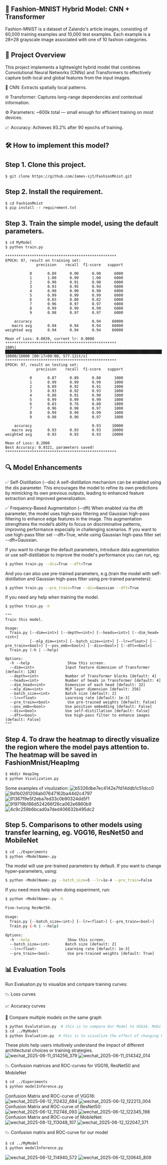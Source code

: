 ## 🧥 Fashion-MNIST Hybrid Model: CNN + Transformer
Fashion-MNIST is a dataset of Zalando's article images, consisting of 60,000 training examples and 10,000 test examples. Each example is a 28×28 grayscale image associated with one of 10 fashion categories.


## 🚀 Project Overview
This project implements a lightweight hybrid model that combines Convolutional Neural Networks (CNNs) and Transformers to effectively capture both local and global features from the input images.

🧠 CNN: Extracts spatially local patterns.

🌐 Transformer: Captures long-range dependencies and contextual information.

⚙️ Parameters: ~600k total — small enough for efficient training on most devices.

📈 Accuracy: Achieves 93.2% after 90 epochs of training.


## 🛠️ How to implement this model?

## Step 1. Clone this project.
```sh
$ git clone https://github.com/James-sjt/FashionMnist.git
```
## Step 2. Install the requirement.
```bash
$ cd FashionMnist
$ pip install -r requirement.txt
```
## Step 3. Train the simple model, using the default parameters.
```bash
$ cd MyModel
$ python train.py
```
```
**************************************************
EPOCH: 97, result on training set:
              precision    recall  f1-score   support

           0       0.89      0.90      0.90      6000
           1       1.00      0.99      1.00      6000
           2       0.90      0.91      0.90      6000
           3       0.93      0.95      0.94      6000
           4       0.90      0.90      0.90      6000
           5       0.99      0.99      0.99      6000
           6       0.83      0.80      0.82      6000
           7       0.96      0.97      0.97      6000
           8       0.99      0.99      0.99      6000
           9       0.98      0.97      0.97      6000

    accuracy                           0.94     60000
   macro avg       0.94      0.94      0.94     60000
weighted avg       0.94      0.94      0.94     60000

Mean of Loss: 0.0839, current lr: 0.0000
**************************************************
100%|██████████████████████████████████████████████████████████████████████████████████████████████████████████████████████████████████████████████████████████████████████████████████████████████████████████████████████████████████████████████| 10000/10000 [00:17<00:00, 577.12it/s]
**************************************************
EPOCH: 97, result on testing set:
              precision    recall  f1-score   support

           0       0.87      0.89      0.88      1000
           1       0.99      0.99      0.99      1000
           2       0.89      0.92      0.91      1000
           3       0.93      0.92      0.93      1000
           4       0.88      0.91      0.90      1000
           5       0.99      0.99      0.99      1000
           6       0.83      0.76      0.80      1000
           7       0.96      0.98      0.97      1000
           8       0.99      0.99      0.99      1000
           9       0.98      0.96      0.97      1000

    accuracy                           0.93     10000
   macro avg       0.93      0.93      0.93     10000
weighted avg       0.93      0.93      0.93     10000

Mean of Loss: 0.2000
Best Accuracy: 0.9321, parameters saved!
**************************************************
```
## 🔍 Model Enhancements
✅ Self-Distillation (--dis)
A self-distillation mechanism can be enabled using the dis parameter. This encourages the model to refine its own predictions by mimicking its own previous outputs, leading to enhanced feature extraction and improved generalization.

✅ Frequency-Based Augmentation (--dft)
When enabled via the dft parameter, the model uses high-pass filtering and Gaussian high-pass filtering to enhance edge features in the image. This augmentation strengthens the model’s ability to focus on discriminative patterns, improving performance especially in challenging scenarios. If you want to use high-pass filter set --dft=True, while using Gaussian high-pass filter set --dft=Gaussian.

If you want to change the default parameters, introduce data augmentation or use self-distillation to improve the model's performance you can run, eg:
```bash
$ python train.py --dis=True --dft=True
```
And you can also use pre-trained parameters, e.g.(train the model with self-distillation and Gaussian high-pass filter using pre-trained parameters):
```bash
$ python train.py --pre_train=True --dis=Gaussian --dft=True
```

If you need any help when training the model.
```bash
$ python train.py -h
```
```
"""
Train this model.

Usage:
  Train.py [--dim=<int>] [--depth=<int>] [--heads=<int>] [--dim_head=<int>]
           [--mlp_dim=<int>] [--batch_size=<int>] [--lr=<float>] [--pre_train=<bool>] [--pos_emb=<bool>] [--dis=<bool>] [--dft=<bool>]
  Train.py (-h | --help)

Options:
  -h --help                 Show this screen.
  --dim=<int>              Input feature dimension of Transformer [default: 128]
  --depth=<int>            Number of Transformer blocks [default: 4]
  --heads=<int>            Number of heads in Transformer [default: 4]
  --dim_head=<int>         Dimension of each head [default: 32]
  --mlp_dim=<int>          MLP layer dimension [default: 256]
  --batch_size=<int>       Batch size [default: 2]
  --lr=<float>             Learning rate [default: 1e-3]
  --pre_train=<bool>        Use pre-trained weights [default: False]
  --pos_emb=<bool>         Use position embedding [default: False]
  --dis=<bool>             Use self-distillation [default: False]
  --dft=<bool>             Use high-pass filter to enhance images [default: False]
"""
```
## Step 4. To draw the heatmap to directly visualize the region where the model pays attention to. The heatmap will be saved in FashionMnist/HeapImg
```bash
$ mkdir HeapImg
$ python Visulization.py
```

Some examples of visulization:
![b5326dbe7ec4142e7fd14ddb1c51dcc0](https://github.com/user-attachments/assets/b5295e8c-1ea2-435b-afe4-5f7fd29c5114)
![9d1b0261206ab07647162ba44d2c4797](https://github.com/user-attachments/assets/421a2f79-8417-4c8c-9d0e-cde99f286b2c)
![91367f9e5f2eba7ed33c0b90324dd5f1](https://github.com/user-attachments/assets/4ffaebe6-f172-4ac9-b09f-41500ddcfe68)
![919719b166d524266f26ca062e6860b9](https://github.com/user-attachments/assets/0c27846a-1967-4618-b509-10a081df5221)
![4c9c259b6bcad0a7ded406632b495dc2](https://github.com/user-attachments/assets/60c7c55a-1ea3-45cd-a6be-17587b022786)

## Step 5. Comparisons to other models using transfer learning, eg. VGG16, ResNet50 and MobileNet
```sh
$ cd ../Experiments
$ python <ModelName>.py
```
The model will use pre-trained parameters by default. If you want to change hyper-parameters, using:
```sh
$ python <ModelName>.py --batch_size=5 --lr=1e-4 --pre_train=False
```
If you need more help when doing experiment, run:
```sh
$ python <ModelName>.py -h
```
```sh
Fine-tuning ResNet50.

Usage:
  Train.py [--batch_size=<int>] [--lr=<float>] [--pre_train=<bool>]
  Train.py (-h | --help)

Options:
  -h --help                 Show this screen.
  --batch_size=<int>       Batch size [default: 2]
  --lr=<float>             Learning rate [default: 1e-3]
  --pre_train=<bool>        Use pre-trained weights [default: True]
```
## 📊 Evaluation Tools
Run Evaluation.py to visualize and compare training curves:

📉 Loss curves

📈 Accuracy curves

🔄 Compare multiple models on the same graph

```sh
$ python Evalutation.py  # this is to compare Our Model to VGG16, MobileNet and ResNet50
$ cd ../MyModel
$ python Evaluation.py  # this is to visualize the effect of changing hyperparameters e.g.: initial learning rate, depth and heads
```

These plots help users intuitively understand the impact of different architectural choices or training strategies.
![wechat_2025-06-11_014256_379](https://github.com/user-attachments/assets/6e3f4b5e-0acb-437e-a783-baf628e75b49)
![wechat_2025-06-11_014342_014](https://github.com/user-attachments/assets/644f6118-8e0f-46f5-963c-afe8861a1a1b)

📉 Confusion matrices and ROC-curves for VGG16, ResNet50 and MobileNet
```sh
$ cd ../Experiments
$ python modelInference.py
```
Confusion Matrix and ROC-curve of VGG16:
![wechat_2025-06-12_112432_684](https://github.com/user-attachments/assets/7d2056fb-8e94-4e39-a09f-1dc010de9274)
![wechat_2025-06-12_122213_004](https://github.com/user-attachments/assets/3b0f0d56-9c4c-4043-bf9d-74bc9011ffff)
Confusion Matrix and ROC-curve of ResNet50:
![wechat_2025-06-12_112748_093](https://github.com/user-attachments/assets/34c1f885-2d75-4dca-801a-b8cc0663d4ca)
![wechat_2025-06-12_122345_198](https://github.com/user-attachments/assets/0190e378-e2b5-4dd2-a605-2f9b46537667)
Confusion Matrix and ROC-curve of MobileNet:
![wechat_2025-06-12_113048_107](https://github.com/user-attachments/assets/d8d93e6c-1e5e-4491-b807-cd40f66c3328)
![wechat_2025-06-12_122047_371](https://github.com/user-attachments/assets/ef221617-d870-4d42-8546-c3b434b0fff3)

📉 Confusion matrix and ROC-curve for our model
```sh
$ cd ../MyModel
$ python modelInference.py
```
![wechat_2025-06-12_114940_572](https://github.com/user-attachments/assets/368937ed-68d1-43c3-8500-62cb67c7894b)
![wechat_2025-06-12_120645_809](https://github.com/user-attachments/assets/8db69568-82b1-4f02-8a1f-2f1329101207)


